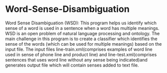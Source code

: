 # Word-Sense-Disambiguation
Word Sense Disambiguation (WSD): This program helps us identify which sense of a word is used in a sentence when a word  has multiple meanings. WSD is an open problem of natural language processing and ontology. 
The main challenge in this program is to create a classifier which identifies the sense of the words (which can be used for
multiple meanings) based on the input file. 
The input files line-train.xml(comprises examples of word line used in sense of phone line and product line) and line-test.xml(comprises sentences that uses word line without any sense being indicated)and generates output file which will contain senses added to text file.

